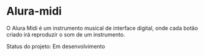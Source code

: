 <h1>Alura-midi</h1>

O Alura Midi é um instrumento musical de interface digital, onde cada botão criado irá reproduzir o som de um instrumento. 

Status do projeto: Em desenvolvimento
